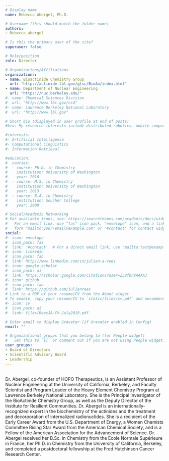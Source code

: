 ```yaml
---
# Display name
name: Rebecca Abergel, Ph.D.

# Username (this should match the folder name)
authors:
- Rebecca_abergel

# Is this the primary user of the site?
superuser: false

# Role/position
role: Director

# Organizations/Affiliations
organizations:
- name: Bioactinide Chemistry Group
  url: "http://actinide.lbl.gov/gtsc/BioAn/index.html"
- name: Department of Nuclear Engineering
  url: "https://nuc.berkeley.edu/"
#- name: Chemical Sciences Division
#  url: "http://www.lbl.gov/csd"
#- name: Lawrence Berkeley National Laboratory
#  url: "http://www.lbl.gov"

# Short bio (displayed in user profile at end of posts)
#bio: My research interests include distributed robotics, mobile computing and programmable matter.

#interests:
#- Artificial Intelligence
#- Computational Linguistics
#- Information Retrieval

#education:
#  courses:
#  - course: Ph.D. in Chemistry
#    institution: University of Washington
#    year: 2016
#  - course: M.S. in Chemistry
#    institution: University of Washington
#    year: 2013
#  - course: B.A. in Chemistry
#    institution: Goucher College
#    year: 2009

# Social/Academic Networking
# For available icons, see: https://sourcethemes.com/academic/docs/widgets/#icons
#   For an email link, use "fas" icon pack, "envelope" icon, and a link in the
#   form "mailto:your-email@example.com" or "#contact" for contact widget.
social:
#- icon: envelope
#  icon_pack: fas
#  link: '#contact'  # For a direct email link, use "mailto:test@example.org".
#- icon: linkedin
#  icon_pack: fab
#  link: http://www.linkedin.com/in/julian-a-rees
#- icon: google-scholar
#  icon_pack: ai
#  link: https://scholar.google.com/citations?user=Z52fbnYAAAAJ
#- icon: github
#  icon_pack: fab
#  link: https://github.com/julianrees
# Link to a PDF of your resume/CV from the About widget.
# To enable, copy your resume/CV to `static/files/cv.pdf` and uncomment the lines below.  
#- icon: cv
#  icon_pack: ai
#  link: files/ReesJA-CV-July2019.pdf

# Enter email to display Gravatar (if Gravatar enabled in Config)
email: ""

# Organizational groups that you belong to (for People widget)
#   Set this to `[]` or comment out if you are not using People widget.  
user_groups:
- Board of Directors
- Scientific Advisory Board
- Leadership
---
```

<br>
Dr. Abergel, co-founder of HOPO Therapeutics, is an Assistant Professor of Nuclear Engineering at the University of California, Berkeley, and Faculty Scientist and Program Leader of the Heavy Element Chemistry Program at Lawrence Berkeley National Laboratory. She is the Principal Investigator of the BioActinide Chemistry Group, as well as the Deputy Director of the Institute for Resilient Communities. Dr. Abergel is an internationally-recognized expert in the biochemistry of the actinides and the treatment and decorporation of internalized radionuclides. She is a recipient of the Early Career Award from the U.S. Department of Energy, a Women Chemists Committee Rising Star Award from the American Chemical Society, and is a Fellow of the American Association for the Advancement of Science. Dr. Abergel received her B.Sc. in Chemistry from the Ecole Normale Supérieure in France, her Ph.D. in Chemistry from the University of California, Berkeley, and completed a postdoctoral fellowship at the Fred Hutchinson Cancer Research Center.
